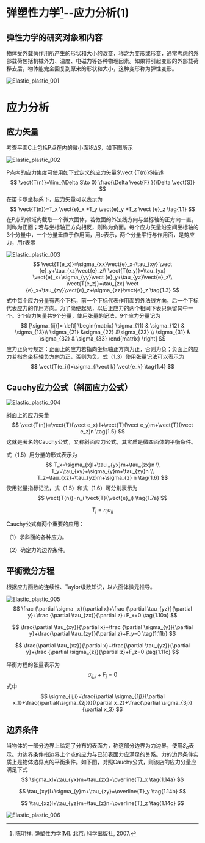 # 弹塑性力学[^1]--应力分析(1)

## 弹性力学的研究对象和内容

​	物体受外载荷作用所产生的形状和大小的改变，称之为变形或形变，通常考虑的外部载荷包括机械外力、温度、电磁力等各种物理因素。如果将引起变形的外部载荷移去后，物体能完全回复到原来的形状和大小，这种变形称为弹性变形。

![Elastic_plastic_001](image/Elastic_plastic_001.png)

# 应力分析

## 应力矢量

$\newcommand{\vect}[1]{\boldsymbol{#1}}$

考查平面C上包括P点在内的微小面积$\Delta S$，如下图所示

![Elastic_plastic_002](image/Elastic_plastic_002.png)

P点内的应力集度可使用如下式定义的应力矢量$\vect {T(n)}$描述
$$
\vect{T(n)}=\lim_{\Delta S\to 0} \frac{\Delta \vect{F} }{\Delta \vect{S}}
$$
在笛卡尔坐标系下，应力矢量可以表示为
$$
\vect{T(n)}=T_x \vect{e}_x +T_y \vect{e}_y +T_z \vect {e}_z  \tag{1.1}
$$
在P点的领域内截取一个微六面体，若微面的外法线方向与坐标轴的正方向一直，则称为正面；若与坐标轴正方向相反，则称为负面。每个应力矢量沿空间坐标轴的3个分量中，一个分量垂直于作用面，用$\sigma$表示，两个分量平行与作用面，是剪应力，用$\tau$表示

![Elastic_plastic_003](image/Elastic_plastic_003.png)
$$
\vect{T(e_x)}=\sigma_{xx}\vect{e}_x+\tau_{xy} \vect {e}_y+\tau_{xz}\vect{e}_z\\
\vect{T(e_y)}=\tau_{yx} \vect{e}_x+\sigma_{yy}\vect {e}_y+\tau_{yz}\vect{e}_z\\
\vect{T(e_z)}=\tau_{zx} \vect {e}_x+\tau_{zy}\vect{e}_z+\sigma_{zz}\vect{e}_z  \tag{1.3}
$$
式中每个应力分量有两个下标，前一个下标代表作用面的外法线方向，后一个下标代表应力的作用方向。为了简便起见，以后正应力的两个相同下表只保留其中一个。3个应力矢量共9个分量，使用张量的记法，9个应力分量记为
$$
[\sigma_{ij}]=
\left[
\begin{matrix}
\sigma_{11} & \sigma_{12} & \sigma_{13}\\
\sigma_{21} &\sigma_{22} &\sigma_{23} \\
\sigma_{31} & \sigma_{32} & \sigma_{33}   
\end{matrix}
\right]
$$
应力正负号规定：正面上的应力若指向坐标轴正方向为正，否则为负；负面上的应力若指向坐标轴负方向为正，否则为负。式（1.3）使用张量记法可以表示为
$$
\vect{T(e_i)}=\sigma_{i\vect k} \vect{e_k}   \tag{1.4}
$$

## Cauchy应力公式（斜面应力公式）

![Elastic_plastic_004](image/Elastic_plastic_004.png)

斜面上的应力矢量
$$
\vect{T(n)}=\vect{T}(\vect e_x) l+\vect{T}(\vect e_y)m+\vect{T}(\vect e_z)n  \tag{1.5}
$$
这就是著名的Cauchy公式，又称斜面应力公式，其实质是微四面体的平衡条件。

式（1.5）用分量的形式表示为
$$
T_x=\sigma_{x}l+\tau _{yx}m+\tau_{zx}n \\
T_y=\tau_{xy}+\sigma_{y}m+\tau_{zy}n   \\
T_z=\tau_{xz}+\tau_{yz}m+\sigma_{z} n  \tag{1.6}
$$
使用张量指标记法，式（1.5）和式（1.6）可分别表示为
$$
\vect{T(n)}=n_i \vect{T}(\vect{e}_i) \tag{1.7a}
$$

$$
T_i=n_i \sigma_{ij}     \tag{1.7b}
$$

Cauchy公式有两个重要的应用：

（1）求斜面的各种应力。

（2）确定力的边界条件。

## 平衡微分方程

根据应力函数的连续性、Taylor级数知识，以六面体微元推导。

![Elastic_plastic_005](image/Elastic_plastic_005.png)
$$
\frac {\partial \sigma _x}{\partial x}+\frac {\partial \tau_{yz}}{\partial y}+\frac {\partial \tau_{zx}}{\partial z}+F_x=0     \tag{1.10a}
$$

$$
\frac{\partial \tau_{xy}}{\partial x}+\frac {\partial \sigma_{y}}{\partial y}+\frac{\partial \tau_{zy}}{\partial z}+F_y=0  \tag{1.11b}
$$

$$
\frac{\partial \tau_{xz}}{\partial x}+\frac{\partial \tau_{yz}}{\partial y}+\frac {\partial \sigma_{z}}{\partial z}+F_z=0  \tag{1.11c}
$$

平衡方程的张量表示为
$$
\sigma_{ij,i}+F_j=0  \tag{1.13}
$$
式中
$$
\sigma_{ij,i}=\frac{\partial \sigma_{1j}}{\partial x_1}+\frac{\partial{\sigma_{2j}}}{\partial x_2}+\frac{\partial \sigma_{3j}}{\partial x_3}
$$

## 边界条件

当物体的一部分边界上给定了分布的表面力，称这部分边界为力边界，使用$S_\sigma$表示。力边界条件指边界上个点的应力与已知表面力应满足的关系。力的边界条件实质上是物体边界点的平衡条件。如下图，对照Cauchy公式，则该店的应力分量应满足下式
$$
\sigma_xl+\tau_{yx}m+\tau_{zx}=\overline{T}_x  \tag{1.14a}
$$

$$
\tau_{xy}l+\sigma_{y}m+\tau_{zy}=\overline{T}_y  \tag{1.14b}
$$

$$
\tau_{xz}l+\tau_{yz}m+\tau_{z}n=\overline{T}_z  \tag{1.14c}
$$

![Elastic_plastic_006](image/Elastic_plastic_006.png)

[^1]: 陈明祥. 弹塑性力学[M]. 北京: 科学出版社, 2007.
